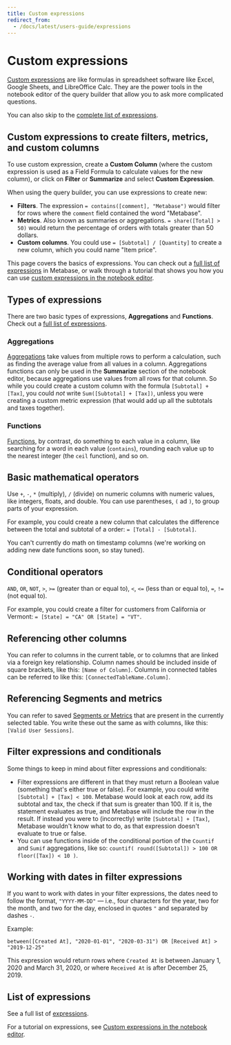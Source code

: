 ```yaml
---
title: Custom expressions
redirect_from:
  - /docs/latest/users-guide/expressions
---
```


# Custom expressions

[Custom expressions][expression-list] are like formulas in spreadsheet software like Excel, Google Sheets, and LibreOffice Calc. They are the power tools in the notebook editor of the query builder that allow you to ask more complicated questions.

You can also skip to the [complete list of expressions][expression-list].

## Custom expressions to create filters, metrics, and custom columns

To use custom expression, create a __Custom Column__ (where the custom expression is used as a Field Formula to calculate values for the new column), or click on __Filter__ or __Summarize__ and select __Custom Expression__.

When using the query builder, you can use expressions to create new:

- **Filters**. The expression `= contains([comment], "Metabase")` would filter for rows where the `comment` field contained the word "Metabase".
- **Metrics**. Also known as summaries or aggregations. `= share([Total] > 50)` would return the percentage of orders with totals greater than 50 dollars.
- **Custom columns**. You could use `= [Subtotal] / [Quantity]` to create a new column, which you could name "Item price".

This page covers the basics of expressions. You can check out a [full list of expressions][expression-list] in Metabase, or walk through a tutorial that shows you how you can use [custom expressions in the notebook editor][custom-expressions].

## Types of expressions

There are two basic types of expressions, **Aggregations** and **Functions**. Check out a [full list of expressions][expression-list].

### Aggregations

[Aggregations][aggregations] take values from multiple rows to perform a calculation, such as finding the average value from all values in a column. Aggregations functions can only be used in the **Summarize** section of the notebook editor, because aggregations use values from all rows for that column. So while you could create a custom column with the formula `[Subtotal] + [Tax]`, you could _not_ write `Sum([Subtotal] + [Tax])`, unless you were creating a custom metric expression (that would add up all the subtotals and taxes together).

### Functions

[Functions][functions], by contrast, do something to each value in a column, like searching for a word in each value (`contains`), rounding each value up to the nearest integer (the `ceil` function), and so on.

## Basic mathematical operators

Use `+`, `-`, `*` (multiply), `/` (divide) on numeric columns with numeric values, like integers, floats, and double. You can use parentheses, `(` ad `)`, to group parts of your expression.

For example, you could create a new column that calculates the difference between the total and subtotal of a order: `= [Total] - [Subtotal]`.

You can't currently do math on timestamp columns (we're working on adding new date functions soon, so stay tuned).

## Conditional operators

`AND`, `OR`, `NOT`, `>`, `>=` (greater than or equal to), `<`, `<=` (less than or equal to), `=`, `!=` (not equal to).

For example, you could create a filter for customers from California or Vermont: `= [State] = "CA" OR [State] = "VT"`.

## Referencing other columns

You can refer to columns in the current table, or to columns that are linked via a foreign key relationship. Column names should be included inside of square brackets, like this: `[Name of Column]`. Columns in connected tables can be referred to like this: `[ConnectedTableName.Column]`.

## Referencing Segments and metrics

You can refer to saved [Segments or Metrics](../../data-modeling/segments-and-metrics.md) that are present in the currently selected table. You write these out the same as with columns, like this: `[Valid User Sessions]`.

## Filter expressions and conditionals

Some things to keep in mind about filter expressions and conditionals:

- Filter expressions are different in that they must return a Boolean value (something that's either true or false). For example, you could write `[Subtotal] + [Tax] < 100`. Metabase would look at each row, add its subtotal and tax, the check if that sum is greater than 100. If it is, the statement evaluates as true, and Metabase will include the row in the result. If instead you were to (incorrectly) write `[Subtotal] + [Tax]`, Metabase wouldn't know what to do, as that expression doesn't evaluate to true or false.
- You can use functions inside of the conditional portion of the `Countif` and `Sumif` aggregations, like so: `countif( round([Subtotal]) > 100 OR floor([Tax]) < 10 )`.

## Working with dates in filter expressions

If you want to work with dates in your filter expressions, the dates need to follow the format, `"YYYY-MM-DD"` — i.e., four characters for the year, two for the month, and two for the day, enclosed in quotes `"` and separated by dashes `-`.

Example:

`between([Created At], "2020-01-01", "2020-03-31") OR [Received At] > "2019-12-25"`

This expression would return rows where `Created At` is between January 1, 2020 and March 31, 2020, or where `Received At` is after December 25, 2019.

## List of expressions

See a full list of [expressions][expression-list].

For a tutorial on expressions, see [Custom expressions in the notebook editor][custom-expressions].

[aggregations]: ./expressions-list.md#aggregations
[custom-expressions]: https://www.metabase.com/learn/questions/custom-expressions
[expression-list]: ./expressions-list.md
[functions]: ./expressions-list.md#functions
